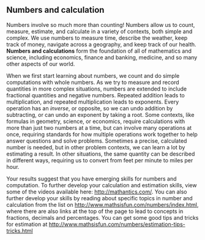 ## Numbers and calculation

Numbers involve so much more than counting! Numbers allow us to count, measure, estimate, and calculate in a variety of contexts, both simple and complex. We use numbers to measure time, describe the weather, keep track of money, navigate across a geography, and keep track of our health.  **Numbers and calculations** form the foundation of all of mathematics and science, including economics, finance and banking, medicine, and so many other aspects of our world. 

When we first start learning about numbers, we count and do simple computations with whole numbers. As we try to measure and record quantities in more complex situations, numbers are extended to include fractional quantities and negative numbers. Repeated addition leads to multiplication, and repeated multiplication leads to exponents. Every operation has an *inverse*, or opposite, so we can undo addition by subtracting, or can undo an exponent by taking a root. Some contexts, like formulas in geometry, science, or economics, require calculations with more than just two numbers at a time, but can involve many operations at once, requiring standards for how multiple operations work together to help answer questions and solve problems. Sometimes a precise, calculated number is needed, but in other problem contexts, we can learn a lot by estimating a result. In other situations, the same quantity can be described in different ways, requiring us to convert from feet per minute to miles per hour. 

Your results suggest that you have emerging skills for numbers and computation. To further develop your calculation and estimation skills, view some of the videos available here: http://mathantics.com/. You can also further develop your skills by reading about specific topics in number and calculation from the list on http://www.mathsisfun.com/numbers/index.html, where there are also links at the top of the page to lead to concepts in fractions, decimals and percentages. You can get some good tips and tricks for estimation at http://www.mathsisfun.com/numbers/estimation-tips-tricks.html
